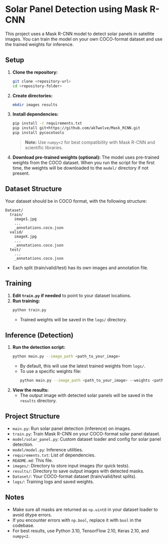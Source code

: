# Solar Panel Detection using Mask R-CNN

This project uses a Mask R-CNN model to detect solar panels in satellite images. You can train the model on your own COCO-format dataset and use the trained weights for inference.

## Setup

1. **Clone the repository:**
   ```bash
   git clone <repository-url>
   cd <repository-folder>
   ```

2. **Create directories:**
   ```bash
   mkdir images results
   ```

3. **Install dependencies:**
   ```bash
   pip install -r requirements.txt
   pip install git+https://github.com/akTwelve/Mask_RCNN.git
   pip install pycocotools
   ```
   > **Note:** Use `numpy<2` for best compatibility with Mask R-CNN and scientific libraries.

4. **Download pre-trained weights (optional):**
   The model uses pre-trained weights from the COCO dataset. When you run the script for the first time, the weights will be downloaded to the `model/` directory if not present.

## Dataset Structure

Your dataset should be in COCO format, with the following structure:

```
Dataset/
  train/
    image1.jpg
    ...
    _annotations.coco.json
  valid/
    imageX.jpg
    ...
    _annotations.coco.json
  test/
    ...
    _annotations.coco.json
```

- Each split (train/valid/test) has its own images and annotation file.

## Training

1. **Edit `train.py` if needed** to point to your dataset locations.
2. **Run training:**
   ```bash
   python train.py
   ```
   - Trained weights will be saved in the `logs/` directory.

## Inference (Detection)

1. **Run the detection script:**
   ```bash
   python main.py --image_path <path_to_your_image>
   ```
   - By default, this will use the latest trained weights from `logs/`.
   - To use a specific weights file:
     ```bash
     python main.py --image_path <path_to_your_image> --weights <path_to_weights.h5>
     ```
2. **View the results:**
   - The output image with detected solar panels will be saved in the `results` directory.

## Project Structure
- `main.py`: Run solar panel detection (inference) on images.
- `train.py`: Train Mask R-CNN on your COCO-format solar panel dataset.
- `model/solar_panel.py`: Custom dataset loader and config for solar panel detection.
- `model/model.py`: Inference utilities.
- `requirements.txt`: List of dependencies.
- `README.md`: This file.
- `images/`: Directory to store input images (for quick tests).
- `results/`: Directory to save output images with detected masks.
- `Dataset/`: Your COCO-format dataset (train/valid/test splits).
- `logs/`: Training logs and saved weights.

## Notes
- Make sure all masks are returned as `np.uint8` in your dataset loader to avoid dtype errors.
- If you encounter errors with `np.bool`, replace it with `bool` in the codebase.
- For best results, use Python 3.10, TensorFlow 2.10, Keras 2.10, and `numpy<2`. 
